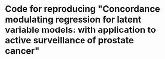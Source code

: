 # Code for reproducing "Concordance modulating regression for latent variable models: with application to active surveillance of prostate cancer"


